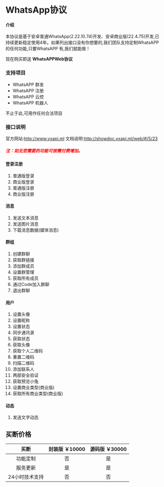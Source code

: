 # WhatsApp协议

#### 介绍
本协议是基于安卓普通WhatsApp(2.22.10.74)开发、安卓商业版(22.4.75)开发,已持续更新稳定使用4年。如果列出接口没有你想要的,我们团队支持定制WhatsAPP的任何功能,只要WhatsAPP
有,我们就能做！

现在购买即送  <b>WhatsAPPWeb协议</b>

### 支持项目
- WhatsAPP 群发
- WhatsAPP 注册
- WhatsAPP 云控
- WhatsAPP 机器人
  
不止于此,可用作任何合法项目

### 接口说明
官方网站:http://www.vxapi.ml
文档说明:http://showdoc.vxapi.ml/web/#/5/23

##### <font color='red'> 注：如无您需要的功能可按需付费增加。  </font>

#### 登录注册
1. 普通版登录
2. 商业版登录
3. 普通版注册
4. 商业版注册

#### 消息
1. 发送文本消息
2. 发送图片消息
3. 下载消息数据(媒体消息)

#### 群组
1. 创建群聊
2. 获取群链接
3. 添加群成员
4. 设置群管理
5. 获取所有成员
6. 通过Code加入群聊
7. 退出群聊

#### 用户
1. 设置头像
2. 设置昵称
3. 设置状态
4. 同步通讯录
5. 获取状态
6. 获取头像
7. 获取个人二维码
8. 重置二维码
9. 扫描二维码
10. 添加联系人
11. 两部安全验证
12. 获取预览小兔
13. 设置商业类型(商业版)
14. 获取所有商业类型(商业版)

#### 动态
1. 发送文字动态

## 买断价格
|  买断 | 封装版   ￥10000  | 源码版   ￥30000  | 
| :------------: | :------------: | :------------: | 
| 功能定制  | 否 |  是 |  
| 服务更新  | 是 |  是 | 
| 24小时技术支持  |  否 |  否 |  
